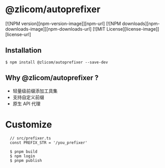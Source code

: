 # @zlicom/autoprefixer

[![NPM version][npm-version-image]][npm-url]
[![NPM downloads][npm-downloads-image]][npm-downloads-url]
[![MIT License][license-image]][license-url]

## Installation

```shell
$ npm install @zlicom/autoprefixer --save-dev
```

## Why @zlicom/autoprefixer ?

* 轻量级前缀添加工具集
* 支持自定义前缀
* 原生 API 代理

# Customize

```shell
  // src/prefixer.ts
  const PREFIX_STR = '/you_prefixer'
```

```shell
  $ pnpm build
  $ npm login
  $ pnpm publish
```